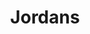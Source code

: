---
pid: llp571
title: Jordans
location_transcription: 
coordinates: "[-75.163431069629, 39.955300447744]"
zipcode: 
gen_neighborhood: 
neighborhood: 
outside_phl: 
age: 
age_range: 
instagram: 
image_file_name: llp_571.jpg
proposal_transcription: Jordans (sneakers)
topic: Sports
topic_summary: '0'
type: Sculpture Statue
keywords_other: 
credit: 
image_labels: 
twitter: 
facebook: 
permalink: "/monuments/llp571/"
layout: item-page
---